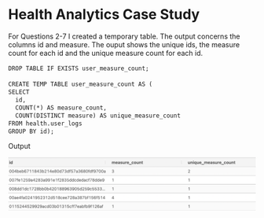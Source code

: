 # Health Analytics Case Study


For Questions 2-7 I created a temporary table.  The output concerns the columns id and measure.  The ouput shows the unique ids, the measure count for each id and the unique measure count for each id.
```
DROP TABLE IF EXISTS user_measure_count;

CREATE TEMP TABLE user_measure_count AS (
SELECT
  id,
  COUNT(*) AS measure_count,
  COUNT(DISTINCT measure) AS unique_measure_count
FROM health.user_logs 
GROUP BY id);
```
Output

<img src="images/health_data.png/" alt="Employee data">
